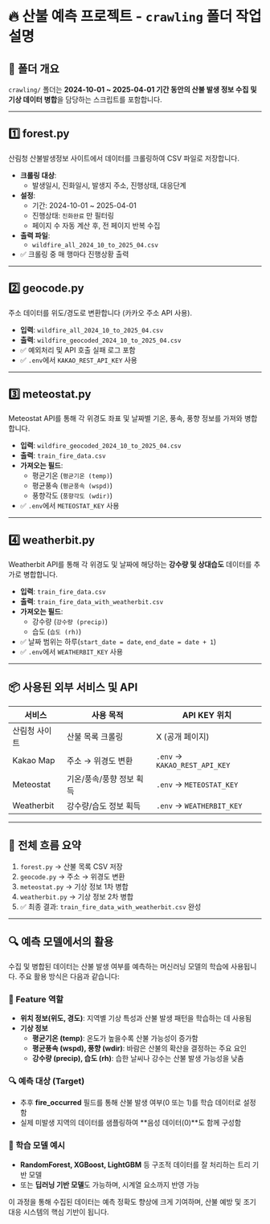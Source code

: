 
# 🔥 산불 예측 프로젝트 - `crawling` 폴더 작업 설명

## 📁 폴더 개요
`crawling/` 폴더는 **2024-10-01 ~ 2025-04-01 기간 동안의 산불 발생 정보 수집 및 기상 데이터 병합**을 담당하는 스크립트를 포함합니다.

---

## 1️⃣ forest.py
산림청 산불발생정보 사이트에서 데이터를 크롤링하여 CSV 파일로 저장합니다.

- **크롤링 대상**:  
  - 발생일시, 진화일시, 발생지 주소, 진행상태, 대응단계  
- **설정**:  
  - 기간: 2024-10-01 ~ 2025-04-01  
  - 진행상태: `진화완료` 만 필터링  
  - 페이지 수 자동 계산 후, 전 페이지 반복 수집  
- **출력 파일**:  
  - `wildfire_all_2024_10_to_2025_04.csv`  
- ✅ 크롤링 중 매 행마다 진행상황 출력

---

## 2️⃣ geocode.py
주소 데이터를 위도/경도로 변환합니다 (카카오 주소 API 사용).

- **입력**: `wildfire_all_2024_10_to_2025_04.csv`
- **출력**: `wildfire_geocoded_2024_10_to_2025_04.csv`
- ✅ 예외처리 및 API 호출 실패 로그 포함  
- ✅ `.env`에서 `KAKAO_REST_API_KEY` 사용

---

## 3️⃣ meteostat.py
Meteostat API를 통해 각 위경도 좌표 및 날짜별 기온, 풍속, 풍향 정보를 가져와 병합합니다.

- **입력**: `wildfire_geocoded_2024_10_to_2025_04.csv`
- **출력**: `train_fire_data.csv`
- **가져오는 필드**:
  - 평균기온 (`평균기온 (temp)`)
  - 평균풍속 (`평균풍속 (wspd)`)
  - 풍향각도 (`풍향각도 (wdir)`)
- ✅ `.env`에서 `METEOSTAT_KEY` 사용

---

## 4️⃣ weatherbit.py
Weatherbit API를 통해 각 위경도 및 날짜에 해당하는 **강수량 및 상대습도** 데이터를 추가로 병합합니다.

- **입력**: `train_fire_data.csv`
- **출력**: `train_fire_data_with_weatherbit.csv`
- **가져오는 필드**:
  - 강수량 (`강수량 (precip)`)
  - 습도 (`습도 (rh)`)
- ✅ 날짜 범위는 하루(`start_date = date`, `end_date = date + 1`)
- ✅ `.env`에서 `WEATHERBIT_KEY` 사용

---

## 📦 사용된 외부 서비스 및 API

| 서비스     | 사용 목적              | API KEY 위치        |
|------------|------------------------|---------------------|
| 산림청 사이트 | 산불 목록 크롤링         | X (공개 페이지)     |
| Kakao Map  | 주소 → 위경도 변환       | `.env` → `KAKAO_REST_API_KEY` |
| Meteostat  | 기온/풍속/풍향 정보 획득 | `.env` → `METEOSTAT_KEY`      |
| Weatherbit | 강수량/습도 정보 획득    | `.env` → `WEATHERBIT_KEY`     |

---

## 📌 전체 흐름 요약

1. `forest.py` → 산불 목록 CSV 저장  
2. `geocode.py` → 주소 → 위경도 변환  
3. `meteostat.py` → 기상 정보 1차 병합  
4. `weatherbit.py` → 기상 정보 2차 병합  
5. ✅ 최종 결과: `train_fire_data_with_weatherbit.csv` 완성

---

## 🔍 예측 모델에서의 활용

수집 및 병합된 데이터는 산불 발생 여부를 예측하는 머신러닝 모델의 학습에 사용됩니다. 주요 활용 방식은 다음과 같습니다:

### 📌 Feature 역할
- **위치 정보(위도, 경도)**: 지역별 기상 특성과 산불 발생 패턴을 학습하는 데 사용됨
- **기상 정보**
  - **평균기온 (temp)**: 온도가 높을수록 산불 가능성이 증가함
  - **평균풍속 (wspd), 풍향 (wdir)**: 바람은 산불의 확산을 결정하는 주요 요인
  - **강수량 (precip), 습도 (rh)**: 습한 날씨나 강수는 산불 발생 가능성을 낮춤

### 🔍 예측 대상 (Target)
- 추후 **fire_occurred** 필드를 통해 산불 발생 여부(0 또는 1)를 학습 데이터로 설정함
- 실제 미발생 지역의 데이터를 샘플링하여 **음성 데이터(0)**도 함께 구성함

### 🧠 학습 모델 예시
- **RandomForest, XGBoost, LightGBM** 등 구조적 데이터를 잘 처리하는 트리 기반 모델
- 또는 **딥러닝 기반 모델**도 가능하며, 시계열 요소까지 반영 가능

이 과정을 통해 수집된 데이터는 예측 정확도 향상에 크게 기여하며, 산불 예방 및 조기 대응 시스템의 핵심 기반이 됩니다.
